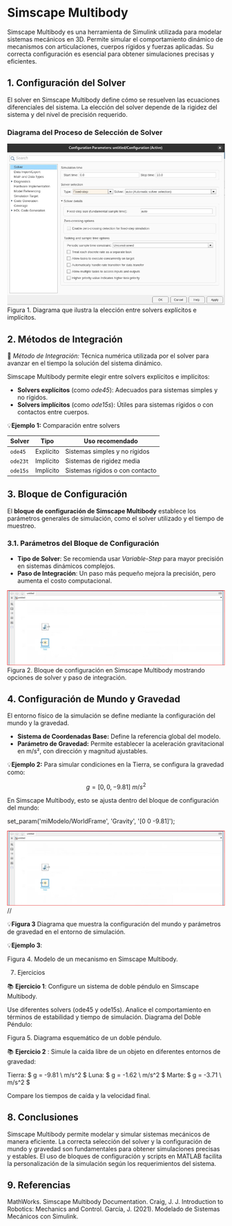 # Simscape Multibody

Simscape Multibody es una herramienta de Simulink utilizada para modelar sistemas mecánicos en 3D. Permite simular el comportamiento dinámico de mecanismos con articulaciones, cuerpos rígidos y fuerzas aplicadas. Su correcta configuración es esencial para obtener simulaciones precisas y eficientes.

## 1. Configuración del Solver  
El solver en Simscape Multibody define cómo se resuelven las ecuaciones diferenciales del sistema. La elección del solver depende de la rigidez del sistema y del nivel de precisión requerido.

### Diagrama del Proceso de Selección de Solver  
![Diagrama de Selección de Solver](images/multibody/solver_seleccion.png)  
Figura 1. Diagrama que ilustra la elección entre solvers explícitos e implícitos.

## 2. Métodos de Integración  
🔑 *Método de Integración:* Técnica numérica utilizada por el solver para avanzar en el tiempo la solución del sistema dinámico.

Simscape Multibody permite elegir entre solvers explícitos e implícitos:

- **Solvers explícitos** (como *ode45*): Adecuados para sistemas simples y no rígidos.  
- **Solvers implícitos** (como *ode15s*): Útiles para sistemas rígidos o con contactos entre cuerpos.

💡**Ejemplo 1:** Comparación entre solvers  

| Solver   | Tipo       | Uso recomendado                        |
|----------|------------|----------------------------------------|
| `ode45`  | Explícito  | Sistemas simples y no rígidos          |
| `ode23t` | Implícito  | Sistemas de rigidez media              |
| `ode15s` | Implícito  | Sistemas rígidos o con contacto        |

## 3. Bloque de Configuración  

El **bloque de configuración de Simscape Multibody** establece los parámetros generales de simulación, como el solver utilizado y el tiempo de muestreo.

### 3.1. Parámetros del Bloque de Configuración  
- **Tipo de Solver**: Se recomienda usar *Variable-Step* para mayor precisión en sistemas dinámicos complejos.  
- **Paso de Integración**: Un paso más pequeño mejora la precisión, pero aumenta el costo computacional.

![Diagrama del Bloque de Configuración](images/multibody/configuracion_bloque.png)  
Figura 2. Bloque de configuración en Simscape Multibody mostrando opciones de solver y paso de integración.

## 4. Configuración de Mundo y Gravedad  

El entorno físico de la simulación se define mediante la configuración del mundo y la gravedad.

- **Sistema de Coordenadas Base:** Define la referencia global del modelo.  
- **Parámetro de Gravedad:** Permite establecer la aceleración gravitacional en m/s², con dirección y magnitud ajustables.

💡**Ejemplo 2:** Para simular condiciones en la Tierra, se configura la gravedad como:

$$ g = [0, 0, -9.81] \ m/s^2 $$

En Simscape Multibody, esto se ajusta dentro del bloque de configuración del mundo:

set_param('miModelo/WorldFrame', 'Gravity', '[0 0 -9.81]');

![Diagrama que muestra la configuración del mundo](images/multibody/configuracion_bloque.png) //
 

💡**Figura 3**
 Diagrama que muestra la configuración del mundo y parámetros de gravedad en el entorno de simulación.

💡**Ejemplo 3**:

Figura 4. Modelo de un mecanismo en Simscape Multibody.

7. Ejercicios

📚 **Ejercicio 1**:
Configure un sistema de doble péndulo en Simscape Multibody.

Use diferentes solvers (ode45 y ode15s).
Analice el comportamiento en términos de estabilidad y tiempo de simulación.
Diagrama del Doble Péndulo:

Figura 5. Diagrama esquemático de un doble péndulo.

📚 **Ejercicio 2** :
Simule la caída libre de un objeto en diferentes entornos de gravedad:

Tierra: $ g = -9.81 \ m/s^2 $
Luna: $ g = -1.62 \ m/s^2 $
Marte: $ g = -3.71 \ m/s^2 $

Compare los tiempos de caída y la velocidad final.

## 8. Conclusiones

Simscape Multibody permite modelar y simular sistemas mecánicos de manera eficiente. La correcta selección del solver y la configuración de mundo y gravedad son fundamentales para obtener simulaciones precisas y estables. El uso de bloques de configuración y scripts en MATLAB facilita la personalización de la simulación según los requerimientos del sistema.

## 9. Referencias

MathWorks. Simscape Multibody Documentation.
Craig, J. J. Introduction to Robotics: Mechanics and Control.
García, J. (2021). Modelado de Sistemas Mecánicos con Simulink.